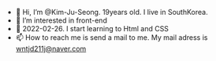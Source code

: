 - 👋 Hi, I’m @Kim-Ju-Seong. 19years old. I live in SouthKorea.
- 👀 I’m interested in front-end
- 🌱 2022-02-26. I start learning to Html and CSS
- 📫 How to reach me is send a mail to me. My mail adress is wntjd211j@naver.com

<!---
Kim-Ju-Seong/Kim-Ju-Seong is a ✨ special ✨ repository because its `README.md` (this file) appears on your GitHub profile.
You can click the Preview link to take a look at your changes.
--->
